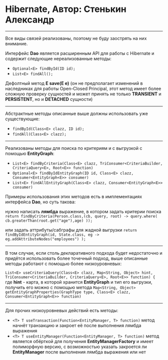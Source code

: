 # Hibernate, Автор: Стенькин Александр

***

Все виды связей реализованы, поэтому не буду заострять на них внимание.

Интерфейс **Dao** является расширенным API для работы с Hibernate и содержит следующие нереализованные методы:

* `Optional<E> findById(ID id);`
* `List<E> findAll();`

Дефолтный метод **E save(E e)** (он не предполагает изменений в наследниках для работы Open-Closed Principal, этот метод имеет более сложную проверку сущностей и может принять не только **TRANSIENT** и **PERSISTENT**, но и **DETACHED** сущности)

***

Абстрактные методы описанные выше должны использовать уже существующие: 
* `findById(Class<E> clazz, ID id);`
* `findAll(Class<E> clazz);`

***

Реализованы методы для поиска по критериям и с выгрузкой с помощью **EntityGraph**:

* `List<E> findByCriteria(Class<E> clazz, TriConsumer<CriteriaBuilder, CriteriaQuery<E>, Root<E>> function)`
* `Optional<E> findByIdEntityGraph(ID id, Class<E> clazz, Consumer<EntityGraph<E>> consumer)`
* `List<E> findAllEntityGraph(Class<E> clazz, Consumer<EntityGraph<E>> consumer)`

Примеры использования этих методов есть в имплементациях интерфейса **Dao**, но суть такова: 

нужно написать **лямбда** выражение, в котором задать критерии поиска `return findByCriteria(Person.class,(cb, query, root) -> query.where(
    cb.greaterThan(root.get("age"),age)
));`


или задать аттрибуты/сабграфы для жадной выгрузки `return findByIdEntityGraph(id, State.class, eg -> 
    eg.addAttributeNodes("employees")
);`

***

В том случае, если столь декларативного подхода будет недостаточно и придётся использовать более точечный подход, выше описанные методы работают с помощью более низкоуровневых:

`List<E> useCriteriaQuery(Class<E> clazz, Map<String, Object> hint, TriConsumer<CriteriaBuilder, CriteriaQuery<E>, Root<E>> function) {` где **hint** - карта, в которой хранится **EntityGraph** и тип его выгрузки, получить его можно с помощью метода `Map<String, Object> getEntityGraphProperties(GraphType type, Class<E> clazz, Consumer<EntityGraph<E>> function)`

***

Для прочих низкоуровневых действий есть методы:

* `<T> T useTransaction(Function<EntityManager, T> function)` метод начнёт транзакцию и закроет её после выполнения лямбда выражения
* `<T> T useEntityManager(Function<EntityManager, T> function)` метод является обёрткой для получения **EntityManagerFactory** и имеет полиморфную версию, с возможностью указать закроется ли **EntityManager** после выполнения лямбда выражения или нет

